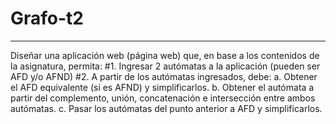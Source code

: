 # Grafo-t2



--------------------------------------------------------------------------------------------------------------
Diseñar una aplicación web (página web) que, en base a los contenidos de la asignatura, permita:
#1. Ingresar 2 autómatas a la aplicación (pueden ser AFD y/o AFND)
#2. A partir de los autómatas ingresados, debe:
a. Obtener el AFD equivalente (si es AFND) y simplificarlos.
b. Obtener el autómata a partir del complemento, unión, concatenación e intersección entre ambos autómatas.
c. Pasar los autómatas del punto anterior a AFD y simplificarlos.

